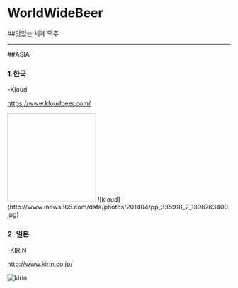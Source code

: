 # WorldWideBeer
##맛있는 세계 맥주 
***

##ASIA
### 1.한국
-Kloud 

<https://www.kloudbeer.com/>

<img width="200" height="200">
![kloud](http://www.inews365.com/data/photos/201404/pp_335918_2_1396763400.jpg)
</img>

### 2. 일본
-KIRIN

<http://www.kirin.co.jp/>

![kirin](http://cfile226.uf.daum.net/image/23637E445200A7B609C1A8)
